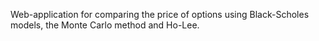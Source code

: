 Web-application for comparing the price of options using Black-Scholes models, the Monte Carlo method and Ho-Lee.
